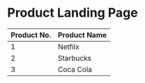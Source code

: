 # Product Landing Page

| Product No. | Product Name |
| ----------- | ------------ |
| 1           | Netfilx      |
| 2           | Starbucks    |
| 3           | Coca Cola    |
